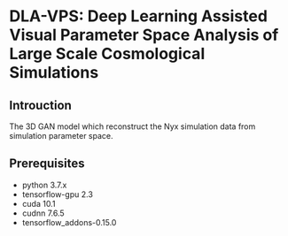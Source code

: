 # DLA-VPS: Deep Learning Assisted Visual Parameter Space Analysis of Large Scale Cosmological Simulations

## Introuction

The 3D GAN model which reconstruct the Nyx simulation data from simulation parameter space.

## Prerequisites

* python 3.7.x
* tensorflow-gpu 2.3
* cuda 10.1
* cudnn 7.6.5
* tensorflow_addons-0.15.0

## 




